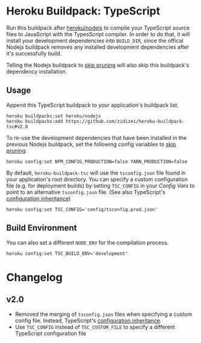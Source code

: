 # Heroku Buildpack: TypeScript

Run this buildpack after [heroku/nodejs](https://github.com/heroku/heroku-buildpack-nodejs) to compile your TypeScript source files to JavaScript with the TypesScript compiler. In order to do that, it will install your development dependencies into `BUILD_DIR`, since the offical Nodejs buildpack removes any installed development dependencies after it's successfully build.

Telling the Nodejs buildpack to [skip pruning](https://devcenter.heroku.com/articles/nodejs-support#skip-pruning) will also skip this buildpack's dependency installation.

## Usage

Append this TypeScript buildpack to your application's buildpack list.

```
heroku buildpacks:set heroku/nodejs
heroku buildpacks:add https://github.com/zidizei/heroku-buildpack-tsc#v2.0
```

To re-use the development dependencies that have been installed in the previous Nodejs buildpack, set the following config variables to [skip pruning](https://devcenter.heroku.com/articles/nodejs-support#skip-pruning).

```
heroku config:set NPM_CONFIG_PRODUCTION=false YARN_PRODUCTION=false
```

By default, `heroku-buildpack-tsc` will use the `tsconfig.json` file found in your application's root directory. You can specify a custom configuration file (e.g. for deployment builds) by setting `TSC_CONFIG` in your *Config Vars* to point to an alternative `tsconfig.json` file. (See also TypeScript's [configuration inheritance](https://www.typescriptlang.org/docs/handbook/tsconfig-json.html))

```
heroku config:set TSC_CONFIG='config/tsconfig.prod.json'
```

## Build Environment

You can also set a different `NODE_ENV` for the compilation process.

```
heroku config:set TSC_BUILD_ENV='development'
```

# Changelog

## v2.0
- Removed the merging of `tsconfig.json` files when specifying a custom config file. Instead, TypeScript's [configuration inheritance](https://www.typescriptlang.org/docs/handbook/tsconfig-json.html).
- Use `TSC_CONFIG` instead of `TSC_CUSTOM_FILE` to specify a different TypeScript configuration file
